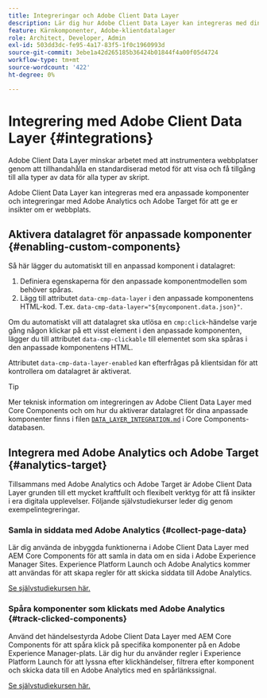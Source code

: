 ```yaml
---
title: Integreringar och Adobe Client Data Layer
description: Lär dig hur Adobe Client Data Layer kan integreras med dina anpassade komponenter och hur integreringar med Adobe Analytics och Adobe Target kan hjälpa dig att få insikter om din webbplats
feature: Kärnkomponenter, Adobe-klientdatalager
role: Architect, Developer, Admin
exl-id: 503dd3dc-fe95-4a17-83f5-1f0c1960993d
source-git-commit: 3ebe1a42d265185b36424b01844f4a00f05d4724
workflow-type: tm+mt
source-wordcount: '422'
ht-degree: 0%

---
```


# Integrering med Adobe Client Data Layer {#integrations}

Adobe Client Data Layer minskar arbetet med att instrumentera webbplatser genom att tillhandahålla en standardiserad metod för att visa och få tillgång till alla typer av data för alla typer av skript.

Adobe Client Data Layer kan integreras med era anpassade komponenter och integreringar med Adobe Analytics och Adobe Target för att ge er insikter om er webbplats.

## Aktivera datalagret för anpassade komponenter {#enabling-custom-components}

Så här lägger du automatiskt till en anpassad komponent i datalagret:

1. Definiera egenskaperna för den anpassade komponentmodellen som behöver spåras.
1. Lägg till attributet `data-cmp-data-layer` i den anpassade komponentens HTML-kod. T.ex. `data-cmp-data-layer="${mycomponent.data.json}"`.

Om du automatiskt vill att datalagret ska utlösa en `cmp:click`-händelse varje gång någon klickar på ett visst element i den anpassade komponenten, lägger du till attributet `data-cmp-clickable` till elementet som ska spåras i den anpassade komponentens HTML.

Attributet `data-cmp-data-layer-enabled` kan efterfrågas på klientsidan för att kontrollera om datalagret är aktiverat.

>[!TIP]
>
>Mer teknisk information om integreringen av Adobe Client Data Layer med Core Components och om hur du aktiverar datalagret för dina anpassade komponenter finns i filen [`DATA_LAYER_INTEGRATION.md`](https://github.com/adobe/aem-core-wcm-components/blob/master/DATA_LAYER_INTEGRATION.md) i Core Components-databasen.

## Integrera med Adobe Analytics och Adobe Target {#analytics-target}

Tillsammans med Adobe Analytics och Adobe Target är Adobe Client Data Layer grunden till ett mycket kraftfullt och flexibelt verktyg för att få insikter i era digitala upplevelser. Följande självstudiekurser leder dig genom exempelintegreringar.

### Samla in siddata med Adobe Analytics {#collect-page-data}

Lär dig använda de inbyggda funktionerna i Adobe Client Data Layer med AEM Core Components för att samla in data om en sida i Adobe Experience Manager Sites. Experience Platform Launch och Adobe Analytics kommer att användas för att skapa regler för att skicka siddata till Adobe Analytics.

[Se självstudiekursen här.](https://docs.adobe.com/content/help/en/experience-manager-learn/sites/integrations/analytics/collect-data-analytics.html)

### Spåra komponenter som klickats med Adobe Analytics {#track-clicked-components}

Använd det händelsestyrda Adobe Client Data Layer med AEM Core Components för att spåra klick på specifika komponenter på en Adobe Experience Manager-plats. Lär dig hur du använder regler i Experience Platform Launch för att lyssna efter klickhändelser, filtrera efter komponent och skicka data till en Adobe Analytics med en spårlänkssignal.

[Se självstudiekursen här.](https://docs.adobe.com/content/help/en/experience-manager-learn/sites/integrations/analytics/track-clicked-component.html)
